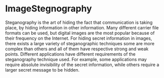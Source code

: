 # ImageStegnography
Steganography is the art of hiding the fact that communication is taking place, 
by hiding information in other information. Many different carrier file formats can be used, 
but digital images are the most popular because of their frequency on the Internet. 
For hiding secret information in images, there exists a large variety of steganographic techniques 
some are more complex than others and all of them have respective strong and weak points.
Different applications have different requirements of the steganography technique used. 
For example, 
some applications may require absolute invisibility of the secret information, 
while others require a larger secret message to be hidden.
